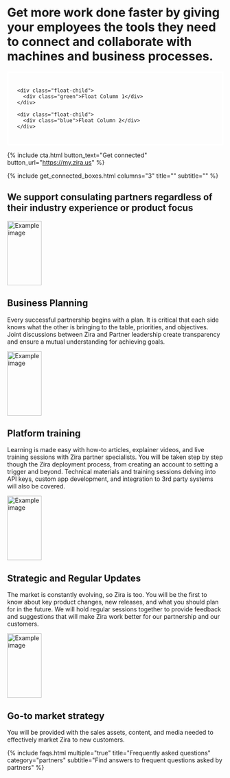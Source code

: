 <style>
    .float-container {
    border: 3px solid #fff;
    padding: 20px;
}

.float-child {
    width: 50%;
    float: left;
    padding: 20px;
    border: 2px solid red;
}  
</style>
<div class="uk-container uk-container-medium">
    <!-- paragraphs -->
    <h1 class="uk-text-center">
        Get more work done faster by giving your employees the tools they need to connect and collaborate with machines and business processes.
    </h1>
  <div class="float-container">

    <div class="float-child">
      <div class="green">Float Column 1</div>
    </div>
  
    <div class="float-child">
      <div class="blue">Float Column 2</div>
    </div>
  </div>
    
</div>


{% include cta.html button_text="Get connected" button_url="https://my.zira.us" %}
<!-- Browse Topics. Connect your business and grow. -->
{% include get_connected_boxes.html columns="3" title="" subtitle="" %}
<div class="uk-container uk-container-medium">
    <!-- paragraphs -->
    <h2 class="uk-text-center">
        We support consulating partners regardless of their industry experience or product focus
    </h2>
    <div class="uk-margin-large uk-panel">
        <img class="uk-align-left uk-margin-remove-adjacent" src="/uploads/target-audience.png" width="80px"
            height="150" alt="Example image">
        <h2 class="white">Business Planning</h2>
        <p class="white">
            Every successful partnership begins with a plan. It is critical that each side knows what the other is
            bringing to the table, priorities, and objectives. Joint discussions between Zira and Partner leadership
            create transparency and ensure a mutual understanding for achieving goals.
        </p>
    </div>
    <div class="uk-margin-large uk-panel">
        <img class="uk-align-left uk-margin-remove-adjacent" src="/uploads/video-call.png" width="80px" height="150"
            alt="Example image">
        <h2 class="white">Platform training</h2>
        <p class="white">
            Learning is made easy with how-to articles, explainer videos, and live training sessions with Zira partner
            specialists. You will be taken step by step though the Zira deployment process, from creating an account to
            setting a trigger and beyond. Technical materials and training sessions delving into API keys, custom app
            development, and integration to 3rd party systems will also be covered.
        </p>
    </div>
    <div class="uk-margin-large uk-panel">
        <img class="uk-align-left uk-margin-remove-adjacent" src="/uploads/fast.png" width="80px" height="150"
            alt="Example image">
        <h2 class="white">Strategic and Regular Updates</h2>
        <p class="white">
            The market is constantly evolving, so Zira is too. You will be the first to know about key product changes,
            new releases, and what you should plan for in the future. We will hold regular sessions together to provide
            feedback and suggestions that will make Zira work better for our partnership and our customers.
        </p>
    </div>
    <div class="uk-margin-large uk-panel">
        <img class="uk-align-left uk-margin-remove-adjacent" src="/uploads/pyramid.png" width="80px" height="150"
            alt="Example image">
        <h2 class="white">Go-to market strategy</h2>
        <p class="white">
            You will be provided with the sales assets, content, and media needed to effectively market Zira to new
            customers.
        </p>
    </div>
</div>

<!-- faqs -->
{% include faqs.html multiple="true" title="Frequently asked questions" category="partners" subtitle="Find answers to
frequent questions asked by partners" %}
